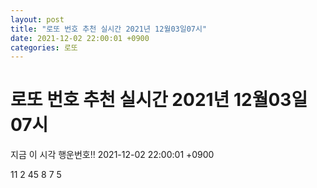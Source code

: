 ```yaml
---
layout: post
title: "로또 번호 추천 실시간 2021년 12월03일07시"
date: 2021-12-02 22:00:01 +0900
categories: 로또
---
```


# 로또 번호 추천 실시간 2021년 12월03일07시

지금 이 시각 행운번호!! 2021-12-02 22:00:01 +0900

 11  2  45  8  7  5 

